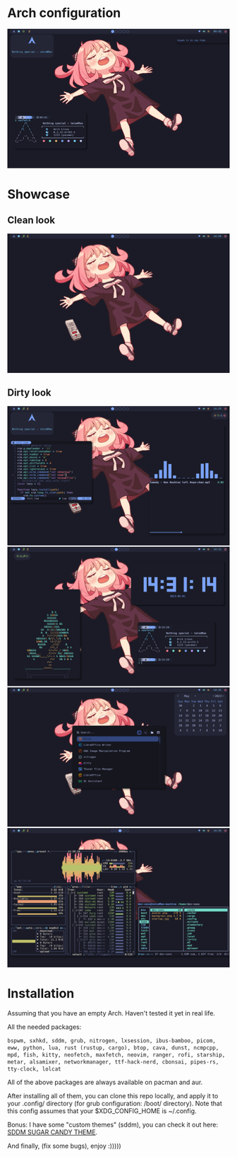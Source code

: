 # Arch configuration
<div align="center">
  <img src="assets/rice.png" />
</div>

# Showcase
## Clean look
<div align="center">
  <img src="assets/clean.png" />
</div>

## Dirty look
<div align="center">
  <img src="assets/dirty_1.png" />
  <img src="assets/dirty_2.png" />
  <img src="assets/dirty_3.png" />
  <img src="assets/dirty_4.png" />
</div>

# Installation

Assuming that you have an empty Arch. Haven't tested it yet in real life. 

All the needed packages:
```
bspwm, sxhkd, sddm, grub, nitrogen, lxsession, ibus-bamboo, picom, eww, python, lua, rust (rustup, cargo), btop, cava, dunst, ncmpcpp, mpd, fish, kitty, neofetch, maxfetch, neovim, ranger, rofi, starship, metar, alsamixer, networkmanager, ttf-hack-nerd, cbonsai, pipes-rs, tty-clock, lolcat
```

All of the above packages are always available on pacman and aur.

After installing all of them, you can clone this repo locally, and apply it to your .config/ directory (for grub configuration: /boot/ directory). Note that this config assumes that your $XDG_CONFIG_HOME is ~/.config.

Bonus: I have some "custom themes" (sddm), you can check it out here: [SDDM SUGAR CANDY THEME](https://github.com/imindMan/sddm-sugar-candy). 

And finally, (fix some bugs), enjoy :)))))
